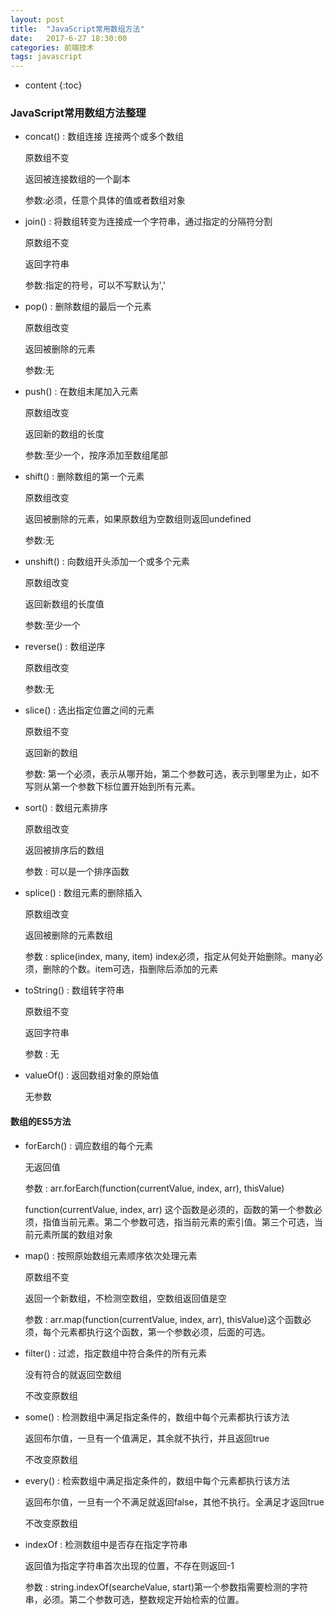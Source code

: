 ```yaml
---
layout: post
title:  "JavaScript常用数组方法"
date:   2017-6-27 18:30:00
categories: 前端技术
tags: javascript
---
```


* content
{:toc}

### JavaScript常用数组方法整理



* concat() : 数组连接 连接两个或多个数组

  原数组不变

  返回被连接数组的一个副本

  参数:必须，任意个具体的值或者数组对象

* join() : 将数组转变为连接成一个字符串，通过指定的分隔符分割

  原数组不变

  返回字符串

  参数:指定的符号，可以不写默认为','

* pop() : 删除数组的最后一个元素

  原数组改变

  返回被删除的元素

  参数:无

* push() : 在数组末尾加入元素

  原数组改变

  返回新的数组的长度

  参数:至少一个，按序添加至数组尾部

* shift() : 删除数组的第一个元素

  原数组改变

  返回被删除的元素，如果原数组为空数组则返回undefined

  参数:无

* unshift() : 向数组开头添加一个或多个元素

  原数组改变

  返回新数组的长度值

  参数:至少一个

* reverse() : 数组逆序

  原数组改变

  参数:无

* slice() : 选出指定位置之间的元素

  原数组不变

  返回新的数组

  参数: 第一个必须，表示从哪开始，第二个参数可选，表示到哪里为止，如不写则从第一个参数下标位置开始到所有元素。

* sort() : 数组元素排序

  原数组改变

  返回被排序后的数组

  参数 : 可以是一个排序函数

* splice() : 数组元素的删除插入

  原数组改变

  返回被删除的元素数组

  参数 : splice(index, many, item) index必须，指定从何处开始删除。many必须，删除的个数。item可选，指删除后添加的元素

* toString() : 数组转字符串

  原数组不变

  返回字符串

  参数 : 无

* valueOf() : 返回数组对象的原始值

  无参数

#### 数组的ES5方法



* forEarch() : 调应数组的每个元素

  无返回值

  参数 : arr.forEarch(function(currentValue, index, arr), thisValue)

  function(currentValue, index, arr) 这个函数是必须的，函数的第一个参数必须，指值当前元素。第二个参数可选，指当前元素的索引值。第三个可选，当前元素所属的数组对象

* map() : 按照原始数组元素顺序依次处理元素

  原数组不变

  返回一个新数组，不检测空数组，空数组返回值是空

  参数 : arr.map(function(currentValue, index, arr), thisValue)这个函数必须，每个元素都执行这个函数，第一个参数必须，后面的可选。

* filter() : 过滤，指定数组中符合条件的所有元素

  没有符合的就返回空数组

  不改变原数组

* some() : 检测数组中满足指定条件的，数组中每个元素都执行该方法

  返回布尔值，一旦有一个值满足，其余就不执行，并且返回true

  不改变原数组

* every() : 检索数组中满足指定条件的，数组中每个元素都执行该方法

  返回布尔值，一旦有一个不满足就返回false，其他不执行。全满足才返回true

  不改变原数组

* indexOf : 检测数组中是否存在指定字符串

  返回值为指定字符串首次出现的位置，不存在则返回-1

  参数 : string.indexOf(searcheValue, start)第一个参数指需要检测的字符串，必须。第二个参数可选，整数规定开始检索的位置。



